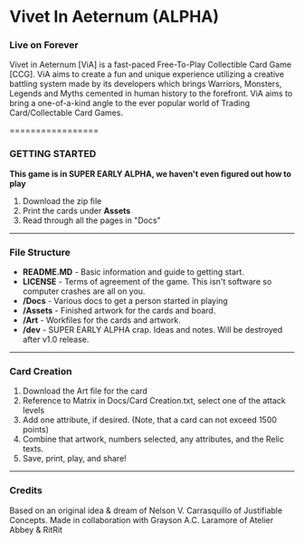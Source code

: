 # Vivet In Aeternum (ALPHA)
### __Live on Forever__

Vivet in Aeternum [ViA] is a fast-paced Free-To-Play Collectible Card Game [CCG]. ViA aims to create a fun and unique experience utilizing a creative battling system made by its developers which brings Warriors, Monsters, Legends and Myths cemented in human history to the forefront. ViA aims to bring a one-of-a-kind angle to the ever popular world of Trading Card/Collectable Card Games.

=================

### GETTING STARTED
  __This game is in SUPER EARLY ALPHA, we haven't even figured out how to play__
  1. Download the zip file
  2. Print the cards under **Assets**
  3. Read through all the pages in "Docs"

----
### File Structure
- **README.MD** - Basic information and guide to getting start.
- **LICENSE** - Terms of agreement of the game. This isn't software so computer crashes are all on you. 
- **/Docs** - Various docs to get a person started in playing
- **/Assets** - Finished artwork for the cards and board. 
- **/Art** - Workfiles for the cards and artwork.
- __/dev__ - SUPER EARLY ALPHA crap. Ideas and notes. Will be destroyed after v1.0 release.

----
### Card Creation
  1. Download the Art file for the card
  2. Reference to Matrix in Docs/Card Creation.txt, select one of the attack levels
  3. Add one attribute, if desired. (Note, that a card can not exceed 1500 points)
  4. Combine that artwork, numbers selected, any attributes, and the Relic texts.
  5. Save, print, play, and share!

----
### Credits
Based on an original idea & dream of Nelson V. Carrasquillo of Justifiable Concepts. 
Made in collaboration with Grayson A.C. Laramore of Atelier Abbey & RitRit
